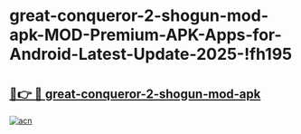# great-conqueror-2-shogun-mod-apk-MOD-Premium-APK-Apps-for-Android-Latest-Update-2025-!fh195

# <h2><a href="https://3ajw61.esa.edu.pl?title=great-conqueror-2-shogun-mod-apk&ref=fh195">🔗👉 🔴 great-conqueror-2-shogun-mod-apk</a></h2>

[![acn](https://github.com/user-attachments/assets/0f9c940e-d8b0-45ae-aac7-cd30a18b3e1c)](https://3ajw61.esa.edu.pl?title=great-conqueror-2-shogun-mod-apk&ref=fh195)

